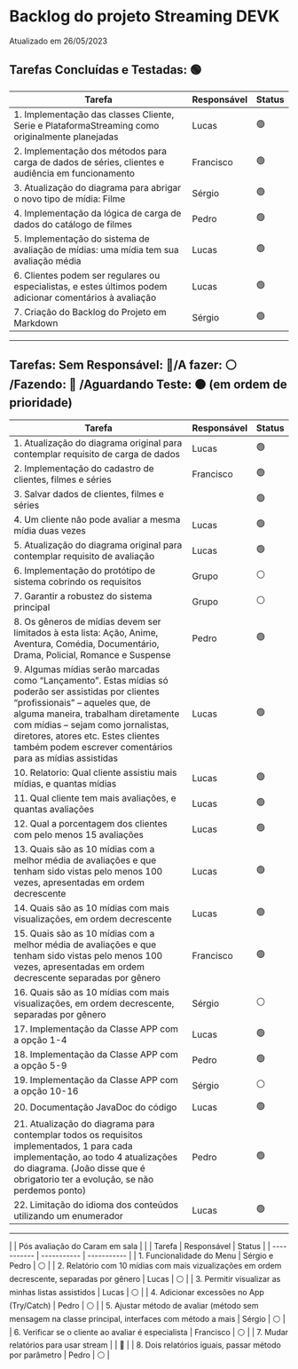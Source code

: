 # Backlog do projeto Streaming DEVK
Atualizado em 26/05/2023

## Tarefas Concluídas e Testadas: 🟢

| Tarefa      | Responsável | Status |
| ----------- | ----------- | ----------- |
| 1. Implementação das classes Cliente, Serie e PlataformaStreaming como originalmente planejadas   |   Lucas   |   🟢  |
| 2. Implementação dos métodos para carga de dados de séries, clientes e audiência em funcionamento |   Francisco   |   🟢 |
| 3. Atualização do diagrama para abrigar o novo tipo de mídia: Filme   |   Sérgio  |   🟢  |
| 4. Implementação da lógica de carga de dados do catálogo de filmes    |   Pedro   |   🟢  |
| 5. Implementação do sistema de avaliação de mídias: uma mídia tem sua avaliação média |   Lucas   |   🟢  |
| 6. Clientes podem ser regulares ou especialistas, e estes últimos podem adicionar comentários à avaliação |   Lucas   |   🟢 |
| 7. Criação do Backlog do Projeto em Markdown |   Sérgio   |   🟢  |
----

## Tarefas: Sem Responsável: 🔴/A fazer: ⚪ /Fazendo: 🔵 /Aguardando Teste: 🟠 (em ordem de prioridade)

| Tarefa      | Responsável | Status |
| ----------- | ----------- | ----------- |
| 1. Atualização do diagrama original para contemplar requisito de carga de dados   |   Lucas | 🟢  |
| 2. Implementação do cadastro de clientes, filmes e séries |   Francisco |   🟢 |
| 3. Salvar dados de clientes, filmes e séries  |   | 🟢 | 
| 4. Um cliente não pode avaliar a mesma mídia duas vezes   | Lucas | 🟢 |
| 5. Atualização do diagrama original para contemplar requisito de avaliação   |  Lucas  | 🟢 |
| 6. Implementação do protótipo de sistema cobrindo os requisitos   |   Grupo    | ⚪ |
| 7. Garantir a robustez do sistema principal   |   Grupo    | ⚪ |
| 8. Os gêneros de mídias devem ser limitados à esta lista: Ação, Anime, Aventura, Comédia, Documentário, Drama, Policial, Romance e Suspense      | Pedro | 🟢 |
| 9. Algumas mídias serão marcadas como “Lançamento”. Estas mídias só poderão ser assistidas por clientes “profissionais” – aqueles que, de alguma maneira, trabalham diretamente com mídias – sejam como jornalistas, diretores, atores etc. Estes clientes também podem escrever comentários para as mídias assistidas   | Lucas   | 🟢 |
| 10. Relatorio: Qual cliente assistiu mais mídias, e quantas mídias | Lucas | 🟢 | 
| 11. Qual cliente tem mais avaliações, e quantas avaliações | Lucas | 🟢 | 
| 12. Qual a porcentagem dos clientes com pelo menos 15 avaliações | Lucas | 🟢 |
| 13. Quais são as 10 mídias com a melhor média de avaliações e que tenham sido vistas pelo menos 100 vezes, apresentadas em ordem decrescente | Lucas | 🟢  | 
| 14. Quais são as 10 mídias com mais visualizações, em ordem decrescente | Lucas | 🟢 |
| 15. Quais são as 10 mídias com a melhor média de avaliações e que tenham sido vistas pelo menos 100 vezes, apresentadas em ordem decrescente separadas por gênero | Francisco  |  🟢|
| 16. Quais são as 10 mídias com mais visualizações, em ordem decrescente, separadas por gênero | Sérgio  | ⚪ | |
| 17. Implementação da Classe APP com a opção 1-4    | Lucas  | 🟢 | |
| 18. Implementação da Classe APP com a opção 5-9    | Pedro  | 🟢 | |
| 19. Implementação da Classe APP com a opção 10-16    | Sérgio  | ⚪ |
| 20. Documentação JavaDoc do código | Lucas | 🟢 |
| 21. Atualização do diagrama para contemplar todos os requisitos implementados, 1 para cada implementação, ao todo 4 atualizações do diagrama. (João disse que é obrigatorio ter a evolução, se não perdemos ponto) | Pedro | 🟢 |
| 22. Limitação do idioma dos conteúdos utilizando um enumerador | Lucas | 🟢 |
----
|  | Pós avaliação do Caram em sala |  |
| Tarefa      | Responsável | Status |
| ----------- | ----------- | ----------- |
| 1. Funcionalidade do Menu | Sérgio e Pedro | ⚪ |
| 2. Relatório com 10 mídias com mais vizualizações em ordem decrescente, separadas por gênero | Lucas | ⚪ |
| 3. Permitir visualizar as minhas listas assistidos | Lucas | ⚪ |
| 4. Adicionar excessões no App (Try/Catch) | Pedro | ⚪ |
| 5. Ajustar método de avaliar (método sem mensagem na classe principal, interfaces com método a mais  | Sérgio | ⚪ |
| 6. Verificar se o cliente ao avaliar é especialista | Francisco | ⚪ |
| 7. Mudar relatórios para usar stream |  | 🔴 |
| 8. Dois relatórios iguais, passar método por parâmetro  | Pedro | ⚪ |


